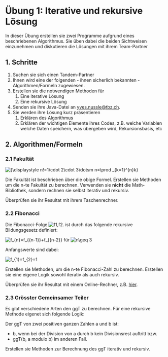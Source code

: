 # Übung 1: Iterative und rekursive Lösung

In dieser Übung erstellen sie zwei Programme aufgrund eines beschriebenen Algorithmus. Sie üben dabei die beiden Sichtweisen einzunehmen und diskutieren die Lösungen mit ihrem Team-Partner



## 1. Schritte

1. Suchen sie sich einen Tandem-Partner
2. Ihnen wird eine der folgenden - ihnen sicherlich bekannten - Algorithmen/Formeln zugewiesen.
3. Erstellen sie die notwendigen Methoden für
   1. Eine iterative Lösung
   2. Eine rekursive Lösung
4. Senden sie ihre Java-Datei an yves.nussle@tbz.ch. 
5. Sie werden ihre Lösung kurz präsentieren
   1. Erklären des Algorithmus
   2. Erklären der wichtigen Elemente ihres Codes, z.B. welche Variablen welche Daten speichern, was übergeben wird, Rekursionsbasis, etc



## 2. Algorithmen/Formeln

### 2.1 Fakultät

![{\displaystyle n!=1\cdot 2\cdot 3\dotsm n=\prod _{k=1}^{n}k}](https://wikimedia.org/api/rest_v1/media/math/render/svg/443aa01589830017a4c65a829c02e3063902f2d5) 

Die Fakultät ist beschrieben über die obige Formel. Erstellen sie Methoden um die n-te Fakultät zu berechnen. Verwenden sie **nicht** die Math-Bibliothek, sondern rechnen sie selbst iterativ und rekursiv.

Überprüfen sie ihr Resultat mit ihrem Taschenrechner.

### 2.2 Fibonacci

Die Fibonacci-Folge  ![f1,f2.](https://wikimedia.org/api/rest_v1/media/math/render/svg/2f13f82b82503918309e92ce92a7713b2179895c) ist durch das folgende rekursive Bildungsgesetz definiert:

![f_{n}=f_{{n-1}}+f_{{n-2}}](https://wikimedia.org/api/rest_v1/media/math/render/svg/21197714bfb836169018c5ada05443dca000a111)  für  ![n\geq 3](https://wikimedia.org/api/rest_v1/media/math/render/svg/73136e4a27fe39c123d16a7808e76d3162ce42bb)

Anfangswerte sind dabei: 

![f_{1}=f_{2}=1](https://wikimedia.org/api/rest_v1/media/math/render/svg/2f20ab290720c967d7360eca96383eef26cc64d7) 

Erstellen sie Methoden, um die n-te Fibonacci-Zahl zu berechnen. Erstellen sie eine eigene Logik sowohl iterativ als auch rekursiv.

Überprüfen sie ihr Resultat mit einem Online-Rechner, z.B. [hier](https://www.cuemath.com/numbers/fibonacci-sequence/).

### 2.3 Grösster Gemeinsamer Teiler

Es gibt verschiedene Arten den ggT zu berechnen. Für eine rekursive Methode eigenet sich folgende Logik:

Der ggT von zwei positiven ganzen Zahlen a und b ist:

- b, wenn bei der Division von a durch b kein Divisionsrest auftritt bzw.
- ggT(b, a modulo b) im anderen Fall.

Erstellen sie Methoden zur Berechnung des ggT iterativ und rekursiv. 





